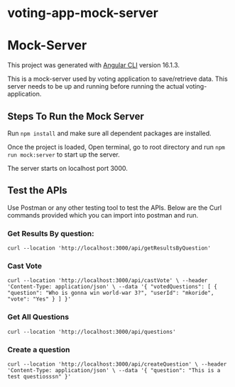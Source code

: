 # voting-app-mock-server
# Mock-Server

This project was generated with [Angular CLI](https://github.com/angular/angular-cli) version 16.1.3.

This is a mock-server used by voting application to save/retrieve data.
This server needs to be up and running before running the actual voting-application.

## Steps To Run the Mock Server

Run `npm install` and make sure all dependent packages are installed.

Once the project is loaded, Open terminal, go to root directory and run `npm run mock:server` to start up the server.

The server starts on localhost port 3000.

## Test the APIs

Use Postman or any other testing tool to test the APIs. Below are the Curl commands provided which you can import into postman and run.

### Get Results By question:
`curl --location 'http://localhost:3000/api/getResultsByQuestion'`

### Cast Vote
`curl --location 'http://localhost:3000/api/castVote' \
--header 'Content-Type: application/json' \
--data '{
    "votedQuestions": [
        {
            "question": "Who is gonna win world-war 3?",
            "userId": "mkoride",
            "vote": "Yes"
        }
    ]
}'`

### Get All Questions
`curl --location 'http://localhost:3000/api/questions'`

### Create a question
`curl --location 'http://localhost:3000/api/createQuestion' \
--header 'Content-Type: application/json' \
--data '{
    "question": "This is a test questiosssn"
}'`
